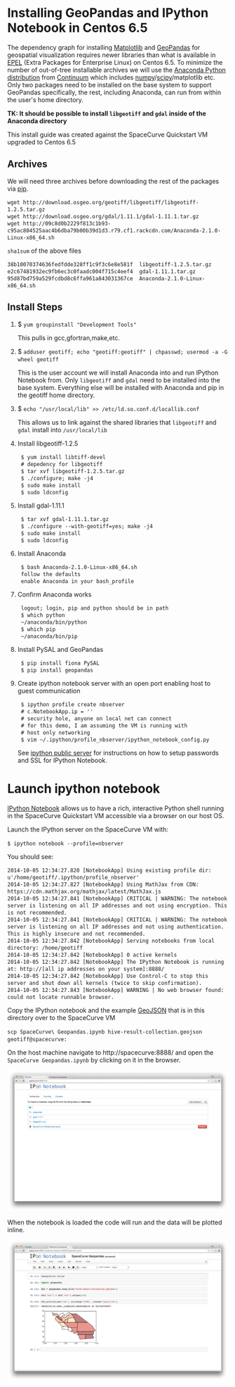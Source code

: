 # Installing GeoPandas and IPython Notebook in Centos 6.5

The dependency graph for installing [Matplotlib](http://matplotlib.org/) and
[GeoPandas](http://geopandas.org/) for geospatial visualization requires newer libraries
than what is available in [EPEL](https://fedoraproject.org/wiki/EPEL) (Extra Packages for
Enterprise Linux) on Centos 6.5. To minimize the number of out-of-tree installable
archives we will use the [Anaconda Python
distribution](http://docs.continuum.io/anaconda/) from [Continuum](http://continuum.io/)
which includes [numpy](http://www.numpy.org/)/[scipy](http://www.scipy.org/)/matplotlib
etc. Only two packages need to be installed on the base system to support GeoPandas
specifically, the rest, including Anaconda, can run from within the user's home directory.

**TK: It should be possible to install `libgeotiff` and `gdal` inside of the Anaconda
directory**

This install guide was created against the SpaceCurve Quickstart VM upgraded to Centos 6.5

## Archives

We will need three archives before downloading the rest of the packages via [pip](http://en.wikipedia.org/wiki/Pip_(package_manager)).

```
wget http://download.osgeo.org/geotiff/libgeotiff/libgeotiff-1.2.5.tar.gz
wget http://download.osgeo.org/gdal/1.11.1/gdal-1.11.1.tar.gz
wget http://09c8d0b2229f813c1b93-c95ac804525aac4b6dba79b00b39d1d3.r79.cf1.rackcdn.com/Anaconda-2.1.0-Linux-x86_64.sh
```

`sha1sum` of the above files

```
38b10070374636fedfdde328ff1c9f3c6e8e581f  libgeotiff-1.2.5.tar.gz
e2c67481932ec9fb6ec3c0faadc004f715c4eef4  gdal-1.11.1.tar.gz
95d87bd759a529fcdbd8c6ffa961a843031367ce  Anaconda-2.1.0-Linux-x86_64.sh
```

## Install Steps

1. $ `yum groupinstall "Development Tools"`

    This pulls in gcc,gfortran,make,etc.

2. $ `adduser geotiff; echo "geotiff:geotiff" | chpasswd; usermod -a -G wheel geotiff`

    This is the user account we will install Anaconda into and run IPython
    Notebook from. Only `libgeotiff` and `gdal` need to be installed into
    the base system. Everything else will be installed with Anaconda and pip
    in the geotiff home directory.

3. $ `echo "/usr/local/lib" >> /etc/ld.so.conf.d/locallib.conf`

	This allows us to link against the shared libraries that `libgeotiff` and `gdal`
    install into `/usr/local/lib`

4. Install libgeotiff-1.2.5

        $ yum install libtiff-devel
        # depedency for libgeotiff
        $ tar xvf libgeotiff-1.2.5.tar.gz 
        $ ./configure; make -j4
        $ sudo make install
        $ sudo ldconfig

5. Install gdal-1.11.1

        $ tar xvf gdal-1.11.1.tar.gz 
        $ ./configure --with-geotiff=yes; make -j4
        $ sudo make install
        $ sudo ldconfig
   
        
6. Install Anaconda

    	$ bash Anaconda-2.1.0-Linux-x86_64.sh
        follow the defaults
		enable Anaconda in your bash_profile

7. Confirm Anaconda works

        logout; login, pip and python should be in path
        $ which python
        ~/anaconda/bin/python
        $ which pip
        ~/anaconda/bin/pip

8. Install PySAL and GeoPandas

        $ pip install fiona PySAL
        $ pip install geopandas

9. Create ipython notebook server with an open port enabling host to guest communication 

        $ ipython profile create nbserver
        # c.NotebookApp.ip = ''
        # security hole, anyone on local net can connect
        # for this demo, I am assuming the VM is running with
        # host only networking
        $ vim ~/.ipython/profile_nbserver/ipython_notebook_config.py

    See [ipython public server](http://ipython.org/ipython-doc/1/interactive/public_server.html)
    for instructions on how to setup passwords and SSL for IPython Notebook.
        
# Launch ipython notebook

[IPython Notebook](http://ipython.org/notebook.html) allows us to have a rich,
interactive Python shell running in the SpaceCurve Quickstart VM accessible via
a browser on our host OS.

Launch the IPython server on the SpaceCurve VM with:

`$ ipython notebook --profile=nbserver`

You should see:

```
2014-10-05 12:34:27.820 [NotebookApp] Using existing profile dir: u'/home/geotiff/.ipython/profile_nbserver'
2014-10-05 12:34:27.827 [NotebookApp] Using MathJax from CDN: https://cdn.mathjax.org/mathjax/latest/MathJax.js
2014-10-05 12:34:27.841 [NotebookApp] CRITICAL | WARNING: The notebook server is listening on all IP addresses and not using encryption. This is not recommended.
2014-10-05 12:34:27.841 [NotebookApp] CRITICAL | WARNING: The notebook server is listening on all IP addresses and not using authentication. This is highly insecure and not recommended.
2014-10-05 12:34:27.842 [NotebookApp] Serving notebooks from local directory: /home/geotiff
2014-10-05 12:34:27.842 [NotebookApp] 0 active kernels 
2014-10-05 12:34:27.842 [NotebookApp] The IPython Notebook is running at: http://[all ip addresses on your system]:8888/
2014-10-05 12:34:27.842 [NotebookApp] Use Control-C to stop this server and shut down all kernels (twice to skip confirmation).
2014-10-05 12:34:27.843 [NotebookApp] WARNING | No web browser found: could not locate runnable browser.
```

Copy the IPython notebook and the example [GeoJSON](http://en.wikipedia.org/wiki/GeoJSON) that is in this directory over to the SpaceCurve VM

`scp SpaceCurve\ Geopandas.ipynb hive-result-collection.geojson geotiff@spacecurve:`

On the host machine navigate to http://spacecurve:8888/ and open the `SpaceCurve Geopandas.ipynb` by clicking on it in the browser.

![](images/ipython-browser-1200.png)

When the notebook is loaded the code will run and the data will be plotted inline.

![](images/geopandas-vis-1200.png)


